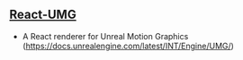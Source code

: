 ## [React-UMG](https://github.com/ncsoft/React-UMG)
- A React renderer for Unreal Motion Graphics (https://docs.unrealengine.com/latest/INT/Engine/UMG/)